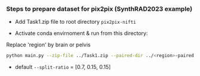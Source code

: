 ### Steps to prepare dataset for pix2pix (SynthRAD2023 example)

- Add Task1.zip file to root directory `pix2pix-nifti`

- Activate conda envirnoment & run from this directory:

Replace 'region' by brain or pelvis

```bash
python main.py --zip-file ../Task1.zip --paired-dir ../<region>-paired --anatomy '<region>'
```

- default `--split-ratio` = [0.7, 0.15, 0.15]